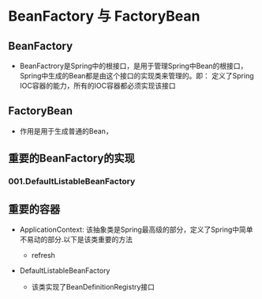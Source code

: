 # BeanFactory 与 FactoryBean
## BeanFactory
+ BeanFactrory是Spring中的根接口，是用于管理Spring中Bean的根接口，Spring中生成的Bean都是由这个接口的实现类来管理的。即： 定义了Spring IOC容器的能力，所有的IOC容器都必须实现该接口
## FactoryBean
+ 作用是用于生成普通的Bean，


## 重要的BeanFactory的实现
### 001.DefaultListableBeanFactory


## 重要的容器
+ ApplicationContext: 该抽象类是Spring最高级的部分，定义了Spring中简单不易动的部分.以下是该类重要的方法
    - refresh

+ DefaultListableBeanFactory 
    - 该类实现了BeanDefinitionRegistry接口